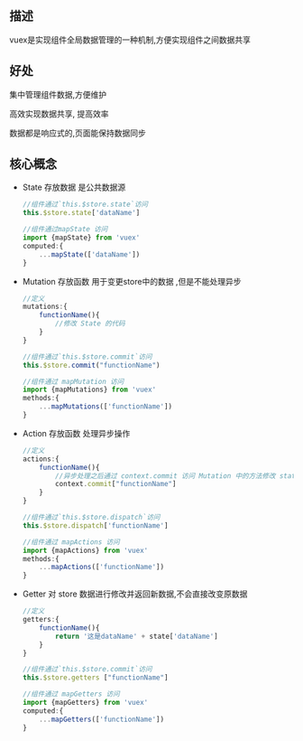 ## 描述
vuex是实现组件全局数据管理的一种机制,方便实现组件之间数据共享

## 好处
集中管理组件数据,方便维护

高效实现数据共享, 提高效率

数据都是响应式的,页面能保持数据同步
## 核心概念
* State 存放数据 是公共数据源 
    ```js
    //组件通过`this.$store.state`访问
    this.$store.state['dataName']

    //组件通过mapState 访问
    import {mapState} from 'vuex'
    computed:{
        ...mapState(['dataName'])
    }
    ```
* Mutation 存放函数 用于变更store中的数据 ,但是不能处理异步
    ```js
    //定义
    mutations:{
        functionName(){
            //修改 State 的代码
        }
    }
    ```
    ```js
    //组件通过`this.$store.commit`访问
    this.$store.commit("functionName")

    //组件通过 mapMutation 访问
    import {mapMutations} from 'vuex'
    methods:{
        ...mapMutations(['functionName'])
    }
    ```
* Action 存放函数 处理异步操作
    ```js
    //定义
    actions:{
        functionName(){
            //异步处理之后通过 context.commit 访问 Mutation 中的方法修改 state, 不能直接修改 state
            context.commit["functionName"]
        }
    }
    ```
    ```js
    //组件通过`this.$store.dispatch`访问
    this.$store.dispatch['functionName']

    //组件通过 mapActions 访问
    import {mapActions} from 'vuex'
    methods:{
        ...mapActions(['functionName'])
    }
    ```
* Getter 对 store 数据进行修改并返回新数据,不会直接改变原数据   
    ```js
    //定义
    getters:{
        functionName(){
            return '这是dataName' + state['dataName'] 
        }
    }
    ```
    ```js
    //组件通过`this.$store.commit`访问
    this.$store.getters ["functionName"]

    //组件通过 mapGetters 访问
    import {mapGetters} from 'vuex'
    computed:{
        ...mapGetters(['functionName'])
    }
    ```